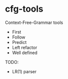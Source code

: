 # cfg-tools

Context-Free-Grammar tools

- First
- Follow
- Predict
- Left refactor
- Well defined


TODO:
- LR(1) parser
